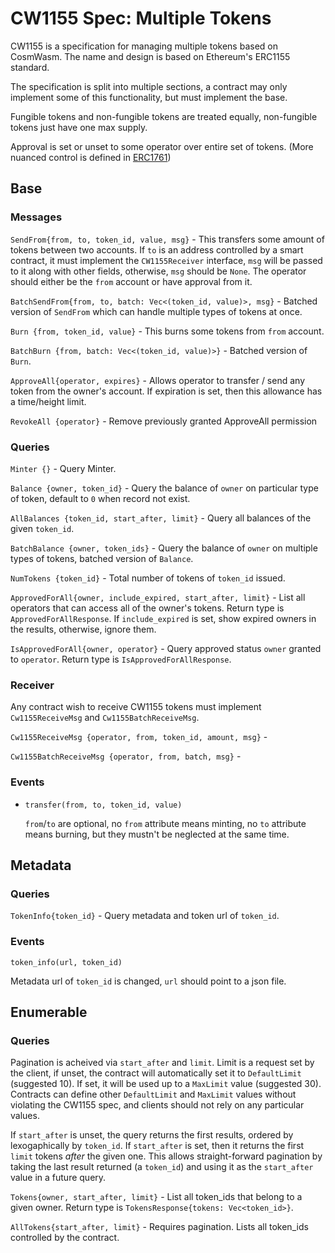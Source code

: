 # CW1155 Spec: Multiple Tokens

CW1155 is a specification for managing multiple tokens based on CosmWasm.
The name and design is based on Ethereum's ERC1155 standard.

The specification is split into multiple sections, a contract may only
implement some of this functionality, but must implement the base.

Fungible tokens and non-fungible tokens are treated equally, non-fungible tokens just have one max supply.

Approval is set or unset to some operator over entire set of tokens. (More nuanced control is defined in
[ERC1761](https://eips.ethereum.org/EIPS/eip-1761))

## Base

### Messages

`SendFrom{from, to, token_id, value, msg}` - This transfers some amount of tokens between two accounts. If `to` is an
address controlled by a smart contract, it must implement the `CW1155Receiver` interface, `msg` will be passed to it
along with other fields, otherwise, `msg` should be `None`. The operator should either be the `from` account or have
approval from it.

`BatchSendFrom{from, to, batch: Vec<(token_id, value)>, msg}` - Batched version of `SendFrom` which can handle multiple
types of tokens at once.

`Burn {from, token_id, value}` - This burns some tokens from `from` account.

`BatchBurn {from, batch: Vec<(token_id, value)>}` - Batched version of `Burn`.

`ApproveAll{operator, expires}` - Allows operator to transfer / send any token from the owner's account. If expiration
is set, then this allowance has a time/height limit.

`RevokeAll {operator}` - Remove previously granted ApproveAll permission

### Queries

`Minter {}` - Query Minter.

`Balance {owner, token_id}` - Query the balance of `owner` on particular type of token, default to `0` when record not
exist.

`AllBalances {token_id, start_after, limit}` - Query all balances of the given `token_id`. 

`BatchBalance {owner, token_ids}` - Query the balance of `owner` on multiple types of tokens, batched version of
`Balance`.

`NumTokens {token_id}` - Total number of tokens of `token_id` issued. 

`ApprovedForAll{owner, include_expired, start_after, limit}` - List all operators that can access all of the owner's
tokens. Return type is `ApprovedForAllResponse`.  If `include_expired` is set, show expired owners in the results,
otherwise, ignore them.

`IsApprovedForAll{owner, operator}` - Query approved status `owner` granted to `operator`. Return type is
`IsApprovedForAllResponse`.

### Receiver

Any contract wish to receive CW1155 tokens must implement `Cw1155ReceiveMsg` and `Cw1155BatchReceiveMsg`.

`Cw1155ReceiveMsg {operator, from, token_id, amount, msg}` - 

`Cw1155BatchReceiveMsg {operator, from, batch, msg}` - 

### Events

- `transfer(from, to, token_id, value)`

  `from`/`to` are optional, no `from` attribute means minting, no `to` attribute means burning, but they mustn't be
neglected at the same time.


## Metadata

### Queries

`TokenInfo{token_id}` - Query metadata and token url of `token_id`.

### Events

`token_info(url, token_id)`

Metadata url of `token_id` is changed, `url` should point to a json file.

## Enumerable

### Queries

Pagination is acheived via `start_after` and `limit`. Limit is a request
set by the client, if unset, the contract will automatically set it to
`DefaultLimit` (suggested 10). If set, it will be used up to a `MaxLimit`
value (suggested 30). Contracts can define other `DefaultLimit` and `MaxLimit`
values without violating the CW1155 spec, and clients should not rely on
any particular values.

If `start_after` is unset, the query returns the first results, ordered by
lexogaphically by `token_id`. If `start_after` is set, then it returns the
first `limit` tokens *after* the given one. This allows straight-forward 
pagination by taking the last result returned (a `token_id`) and using it
as the `start_after` value in a future query. 

`Tokens{owner, start_after, limit}` - List all token_ids that belong to a given owner.
Return type is `TokensResponse{tokens: Vec<token_id>}`.

`AllTokens{start_after, limit}` - Requires pagination. Lists all token_ids controlled by the contract.